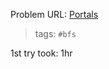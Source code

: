 Problem URL: [Portals](https://www.metacareers.com/profile/coding_puzzles/?puzzle=544961100246576)

> tags: `#bfs`

1st try took: 1hr
